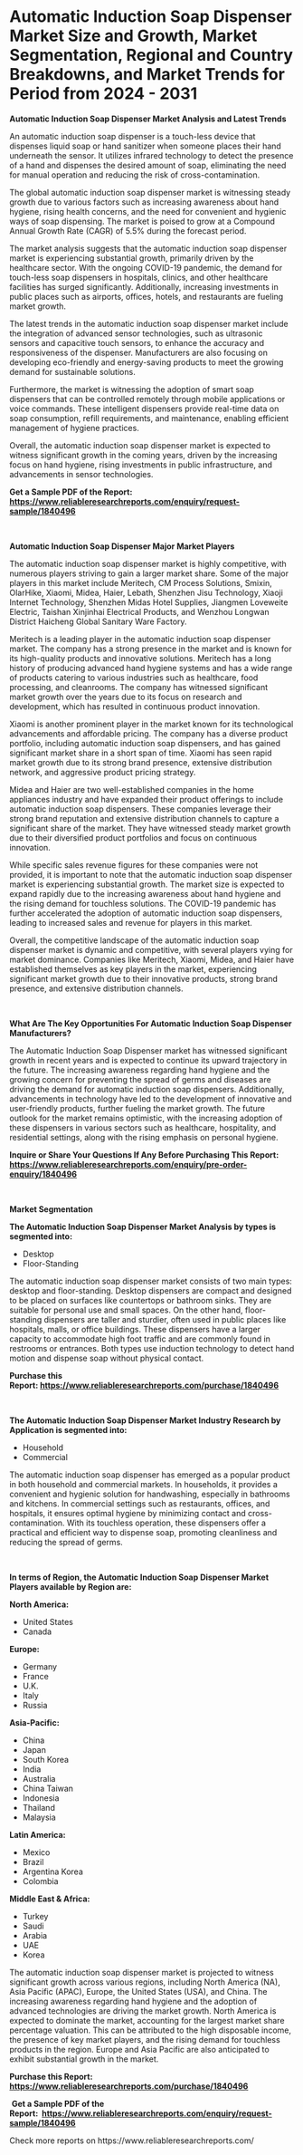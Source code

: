 <p><h1>Automatic Induction Soap Dispenser Market Size and Growth, Market Segmentation, Regional and Country Breakdowns, and Market Trends for Period from 2024 -  2031</h1></p><p><strong>Automatic Induction Soap Dispenser Market Analysis and Latest Trends</strong></p>
<p><p>An automatic induction soap dispenser is a touch-less device that dispenses liquid soap or hand sanitizer when someone places their hand underneath the sensor. It utilizes infrared technology to detect the presence of a hand and dispenses the desired amount of soap, eliminating the need for manual operation and reducing the risk of cross-contamination.</p><p>The global automatic induction soap dispenser market is witnessing steady growth due to various factors such as increasing awareness about hand hygiene, rising health concerns, and the need for convenient and hygienic ways of soap dispensing. The market is poised to grow at a Compound Annual Growth Rate (CAGR) of 5.5% during the forecast period.</p><p>The market analysis suggests that the automatic induction soap dispenser market is experiencing substantial growth, primarily driven by the healthcare sector. With the ongoing COVID-19 pandemic, the demand for touch-less soap dispensers in hospitals, clinics, and other healthcare facilities has surged significantly. Additionally, increasing investments in public places such as airports, offices, hotels, and restaurants are fueling market growth.</p><p>The latest trends in the automatic induction soap dispenser market include the integration of advanced sensor technologies, such as ultrasonic sensors and capacitive touch sensors, to enhance the accuracy and responsiveness of the dispenser. Manufacturers are also focusing on developing eco-friendly and energy-saving products to meet the growing demand for sustainable solutions.</p><p>Furthermore, the market is witnessing the adoption of smart soap dispensers that can be controlled remotely through mobile applications or voice commands. These intelligent dispensers provide real-time data on soap consumption, refill requirements, and maintenance, enabling efficient management of hygiene practices.</p><p>Overall, the automatic induction soap dispenser market is expected to witness significant growth in the coming years, driven by the increasing focus on hand hygiene, rising investments in public infrastructure, and advancements in sensor technologies.</p></p>
<p><strong>Get a Sample PDF of the Report:&nbsp; <a href="https://www.reliableresearchreports.com/enquiry/request-sample/1840496">https://www.reliableresearchreports.com/enquiry/request-sample/1840496</a></strong></p>
<p>&nbsp;</p>
<p><strong>Automatic Induction Soap Dispenser Major Market Players</strong></p>
<p><p>The automatic induction soap dispenser market is highly competitive, with numerous players striving to gain a larger market share. Some of the major players in this market include Meritech, CM Process Solutions, Smixin, OlarHike, Xiaomi, Midea, Haier, Lebath, Shenzhen Jisu Technology, Xiaoji Internet Technology, Shenzhen Midas Hotel Supplies, Jiangmen Loveweite Electric, Taishan Xinjinhai Electrical Products, and Wenzhou Longwan District Haicheng Global Sanitary Ware Factory.</p><p>Meritech is a leading player in the automatic induction soap dispenser market. The company has a strong presence in the market and is known for its high-quality products and innovative solutions. Meritech has a long history of producing advanced hand hygiene systems and has a wide range of products catering to various industries such as healthcare, food processing, and cleanrooms. The company has witnessed significant market growth over the years due to its focus on research and development, which has resulted in continuous product innovation.</p><p>Xiaomi is another prominent player in the market known for its technological advancements and affordable pricing. The company has a diverse product portfolio, including automatic induction soap dispensers, and has gained significant market share in a short span of time. Xiaomi has seen rapid market growth due to its strong brand presence, extensive distribution network, and aggressive product pricing strategy.</p><p>Midea and Haier are two well-established companies in the home appliances industry and have expanded their product offerings to include automatic induction soap dispensers. These companies leverage their strong brand reputation and extensive distribution channels to capture a significant share of the market. They have witnessed steady market growth due to their diversified product portfolios and focus on continuous innovation.</p><p>While specific sales revenue figures for these companies were not provided, it is important to note that the automatic induction soap dispenser market is experiencing substantial growth. The market size is expected to expand rapidly due to the increasing awareness about hand hygiene and the rising demand for touchless solutions. The COVID-19 pandemic has further accelerated the adoption of automatic induction soap dispensers, leading to increased sales and revenue for players in this market.</p><p>Overall, the competitive landscape of the automatic induction soap dispenser market is dynamic and competitive, with several players vying for market dominance. Companies like Meritech, Xiaomi, Midea, and Haier have established themselves as key players in the market, experiencing significant market growth due to their innovative products, strong brand presence, and extensive distribution channels.</p></p>
<p>&nbsp;</p>
<p><strong>What Are The Key Opportunities For Automatic Induction Soap Dispenser Manufacturers?</strong></p>
<p><p>The Automatic Induction Soap Dispenser market has witnessed significant growth in recent years and is expected to continue its upward trajectory in the future. The increasing awareness regarding hand hygiene and the growing concern for preventing the spread of germs and diseases are driving the demand for automatic induction soap dispensers. Additionally, advancements in technology have led to the development of innovative and user-friendly products, further fueling the market growth. The future outlook for the market remains optimistic, with the increasing adoption of these dispensers in various sectors such as healthcare, hospitality, and residential settings, along with the rising emphasis on personal hygiene.</p></p>
<p><strong>Inquire or Share Your Questions If Any Before Purchasing This Report: <a href="https://www.reliableresearchreports.com/enquiry/pre-order-enquiry/1840496">https://www.reliableresearchreports.com/enquiry/pre-order-enquiry/1840496</a></strong></p>
<p>&nbsp;</p>
<p><strong>Market Segmentation</strong></p>
<p><strong>The Automatic Induction Soap Dispenser Market Analysis by types is segmented into:</strong></p>
<p><ul><li>Desktop</li><li>Floor-Standing</li></ul></p>
<p><p>The automatic induction soap dispenser market consists of two main types: desktop and floor-standing. Desktop dispensers are compact and designed to be placed on surfaces like countertops or bathroom sinks. They are suitable for personal use and small spaces. On the other hand, floor-standing dispensers are taller and sturdier, often used in public places like hospitals, malls, or office buildings. These dispensers have a larger capacity to accommodate high foot traffic and are commonly found in restrooms or entrances. Both types use induction technology to detect hand motion and dispense soap without physical contact.</p></p>
<p><strong>Purchase this Report:&nbsp;<a href="https://www.reliableresearchreports.com/purchase/1840496">https://www.reliableresearchreports.com/purchase/1840496</a></strong></p>
<p>&nbsp;</p>
<p><strong>The Automatic Induction Soap Dispenser Market Industry Research by Application is segmented into:</strong></p>
<p><ul><li>Household</li><li>Commercial</li></ul></p>
<p><p>The automatic induction soap dispenser has emerged as a popular product in both household and commercial markets. In households, it provides a convenient and hygienic solution for handwashing, especially in bathrooms and kitchens. In commercial settings such as restaurants, offices, and hospitals, it ensures optimal hygiene by minimizing contact and cross-contamination. With its touchless operation, these dispensers offer a practical and efficient way to dispense soap, promoting cleanliness and reducing the spread of germs.</p></p>
<p>&nbsp;</p>
<p><strong>In terms of Region, the Automatic Induction Soap Dispenser Market Players available by Region are:</strong></p>
<p>
    <p> <strong> North America: </strong>
        <ul>
            <li>United States</li>
            <li>Canada</li>
        </ul>
        </p> 
    <p> <strong> Europe: </strong>
        <ul>
            <li>Germany</li>
            <li>France</li>
            <li>U.K.</li>
            <li>Italy</li>
            <li>Russia</li>
        </ul>
        </p> 
    <p> <strong> Asia-Pacific: </strong>
        <ul>
            <li>China</li>
            <li>Japan</li>
            <li>South Korea</li>
            <li>India</li>
            <li>Australia</li>
            <li>China Taiwan</li>
            <li>Indonesia</li>
            <li>Thailand</li>
            <li>Malaysia</li>
        </ul>
        </p> 
    <p> <strong> Latin America: </strong>
        <ul>
            <li>Mexico</li>
            <li>Brazil</li>
            <li>Argentina Korea</li>
            <li>Colombia</li>
        </ul>
        </p> 
    <p> <strong> Middle East & Africa: </strong>
        <ul>
            <li>Turkey</li>
            <li>Saudi</li>
            <li>Arabia</li>
            <li>UAE</li>
            <li>Korea</li>
        </ul>
    </p>
    </p>
<p><p>The automatic induction soap dispenser market is projected to witness significant growth across various regions, including North America (NA), Asia Pacific (APAC), Europe, the United States (USA), and China. The increasing awareness regarding hand hygiene and the adoption of advanced technologies are driving the market growth. North America is expected to dominate the market, accounting for the largest market share percentage valuation. This can be attributed to the high disposable income, the presence of key market players, and the rising demand for touchless products in the region. Europe and Asia Pacific are also anticipated to exhibit substantial growth in the market.</p></p>
<p><strong>Purchase this Report: <a href="https://www.reliableresearchreports.com/purchase/1840496">https://www.reliableresearchreports.com/purchase/1840496</a></strong></p>
<p>&nbsp;<strong>Get a Sample PDF of the Report:&nbsp;&nbsp;<a href="https://www.reliableresearchreports.com/enquiry/request-sample/1840496">https://www.reliableresearchreports.com/enquiry/request-sample/1840496</a></strong></p>
<p><strong></strong></p>
<p>Check more reports on https://www.reliableresearchreports.com/</p>